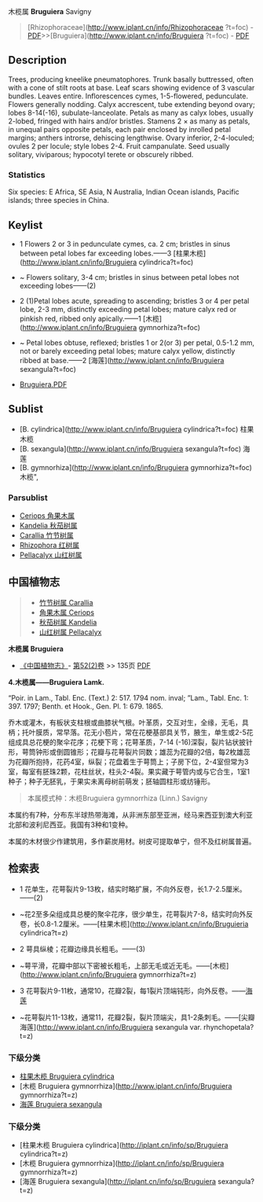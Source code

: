 木榄属 **Bruguiera** Savigny

> [Rhizophoraceae](http://www.iplant.cn/info/Rhizophoraceae ?t=foc) - [PDF](http://iplant.cn/foc/pdf/Rhizophoraceae.pdf)>>[Bruguiera](http://www.iplant.cn/info/Bruguiera ?t=foc) - [PDF](http://www.iplant.cn/foc/pdf/Bruguiera.pdf)

## Description

Trees, producing kneelike pneumatophores. Trunk basally buttressed, often with a cone of stilt roots at base. Leaf scars showing evidence of 3 vascular bundles. Leaves entire. Inflorescences cymes, 1-5-flowered, pedunculate. Flowers generally nodding. Calyx accrescent, tube extending beyond ovary; lobes 8-14(-16), subulate-lanceolate. Petals as many as calyx lobes, usually 2-lobed, fringed with hairs and/or bristles. Stamens 2 × as many as petals, in unequal pairs opposite petals, each pair enclosed by inrolled petal margins; anthers introrse, dehiscing lengthwise. Ovary inferior, 2-4-loculed; ovules 2 per locule; style lobes 2-4. Fruit campanulate. Seed usually solitary, viviparous; hypocotyl terete or obscurely ribbed.

### Statistics
Six species: E Africa, SE Asia, N Australia, Indian Ocean islands, Pacific islands; three species in China.

## Keylist

* 1 Flowers 2 or 3 in pedunculate cymes, ca. 2 cm; bristles in sinus between petal lobes far exceeding lobes.——3 [柱果木榄](http://www.iplant.cn/info/Bruguiera cylindrica?t=foc)
* ~ Flowers solitary, 3-4 cm; bristles in sinus between petal lobes not exceeding lobes——(2)

* 2 (1)Petal lobes acute, spreading to ascending; bristles 3 or 4 per petal lobe, 2-3 mm, distinctly exceeding petal lobes; mature calyx red or pinkish red, ribbed only apically.——1 [木榄](http://www.iplant.cn/info/Bruguiera gymnorhiza?t=foc)
* ~ Petal lobes obtuse, reflexed; bristles 1 or 2(or 3) per petal, 0.5-1.2 mm, not or barely exceeding petal lobes; mature calyx yellow, distinctly ribbed at base.——2 [海莲](http://www.iplant.cn/info/Bruguiera sexangula?t=foc)

* [Bruguiera.PDF](http://iplant.cn/foc/pdf/Bruguiera.pdf)
## Sublist
* [B.  cylindrica](http://www.iplant.cn/info/Bruguiera cylindrica?t=foc)
 柱果木榄
* [B.  sexangula](http://www.iplant.cn/info/Bruguiera sexangula?t=foc)
 海莲
* [B.  gymnorhiza](http://www.iplant.cn/info/Bruguiera gymnorhiza?t=foc) 木榄",

### Parsublist

* [Ceriops  角果木属](http://www.iplant.cn/info/Ceriops?t=foc)
* [Kandelia  秋茄树属](http://www.iplant.cn/info/Kandelia?t=foc)
* [Carallia  竹节树属](http://www.iplant.cn/info/Carallia?t=foc)
* [Rhizophora  红树属](http://www.iplant.cn/info/Rhizophora?t=foc)
* [Pellacalyx  山红树属](http://www.iplant.cn/info/Pellacalyx?t=foc)

## 中国植物志

> * [竹节树属  Carallia](Carallia-竹节树属.md)
> * [角果木属  Ceriops](Ceriops-角果木属.md)
> * [秋茄树属  Kandelia](http://www.iplant.cn/info/Kandelia?t=z)
> * [山红树属  Pellacalyx](http://www.iplant.cn/info/Pellacalyx?t=z)

**木榄属 Bruguiera**

* [《中国植物志》](http://www.iplant.cn/frps)- [第52(2)卷](http://www.iplant.cn/frps/vol/52(2)) >> 135页 [PDF](http://www.iplant.cn/frps/pdf/52(2)/135y.pdf)

**4.木榄属——Bruguiera Lamk.**

“Poir. in Lam., Tabl. Enc. (Text.) 2: 517. 1794 nom. inval; ”Lam., Tabl. Enc. 1: 397. 1797; Benth. et Hook., Gen. Pl. 1: 679. 1865.

乔木或灌木，有板状支柱根或曲膝状气根。叶革质，交互对生，全缘，无毛，具柄；托叶膜质，常早落。花无小苞片，常在花梗基部具关节，腋生，单生或2-5花组成具总花梗的聚伞花序；花梗下弯；花萼革质，7-14 (-16)深裂，裂片钻状披针形，萼筒钟形或倒圆锥形；花瓣与花萼裂片同数；雄蕊为花瓣的2倍，每2枚雄蕊为花瓣所抱持，花药4室，纵裂；花盘着生于萼筒上；子房下位，2-4室但常为3室，每室有胚珠2颗，花柱丝状，柱头2-4裂。果实藏于萼管内或与它合生，1室1种子；种子无胚乳，于果实未离母树前萌发；胚轴圆柱形或纺锤形。

> 本属模式种：木榄Bruguiera gymnorrhiza (Linn.) Savigny

本属约有7种，分布东半球热带海滩，从非洲东部至亚洲，经马来西亚到澳大利亚北部和波利尼西亚。我国有3种和1变种。

本属的木材很少作建筑用，多作薪炭用材。树皮可提取单宁，但不及红树属普遍。

## 检索表

* 1 花单生，花萼裂片9-13枚，结实时略扩展，不向外反卷，长1.7-2.5厘米。——(2)
* ~花2至多朵组成具总梗的聚伞花序，很少单生，花萼裂片7-8，结实时向外反卷，长0.8-1.2厘米。——[柱果木榄](http://www.iplant.cn/info/Bruguieria cylindrica?t=z)

* 2 萼具纵棱；花瓣边缘具长粗毛。——(3)
* ~萼平滑，花瓣中部以下密被长粗毛，上部无毛或近无毛。——[木榄](http://www.iplant.cn/info/Bruguiera gymnorrhiza?t=z)

* 3 花萼裂片9-11枚，通常10，花瓣2裂，每1裂片顶端钝形，向外反卷。——[海莲](Bruguiera-sexangula-海莲.md)

* ~花萼裂片11-13枚，通常11，花瓣2裂，裂片顶端尖，具1-2条刺毛。——[尖瓣海莲](http://www.iplant.cn/info/Bruguiera sexangula var. rhynchopetala?t=z)

### 下级分类
* [柱果木榄  Bruguiera cylindrica](Bruguiera-cylindrica-柱果木榄.md)
* [木榄  Bruguiera gymnorrhiza](http://www.iplant.cn/info/Bruguiera gymnorrhiza?t=z)
* [海莲  Bruguiera sexangula](Bruguiera-sexangula-海莲.md)

### 下级分类
* [柱果木榄  Bruguiera cylindrica](http://iplant.cn/info/sp/Bruguiera cylindrica?t=z)
* [木榄  Bruguiera gymnorrhiza](http://iplant.cn/info/sp/Bruguiera gymnorrhiza?t=z)
* [海莲  Bruguiera sexangula](http://iplant.cn/info/sp/Bruguiera sexangula?t=z)
